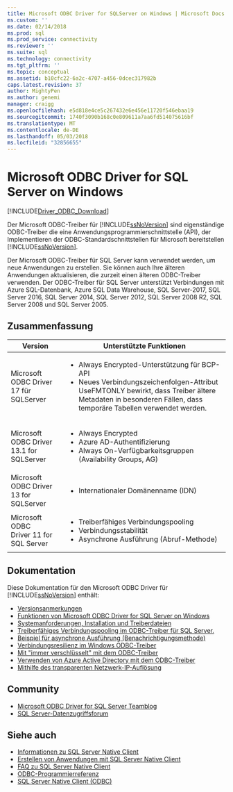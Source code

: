 ```yaml
---
title: Microsoft ODBC Driver for SQLServer on Windows | Microsoft Docs
ms.custom: ''
ms.date: 02/14/2018
ms.prod: sql
ms.prod_service: connectivity
ms.reviewer: ''
ms.suite: sql
ms.technology: connectivity
ms.tgt_pltfrm: ''
ms.topic: conceptual
ms.assetid: b10cfc22-6a2c-4707-a456-0dcec317982b
caps.latest.revision: 37
author: MightyPen
ms.author: genemi
manager: craigg
ms.openlocfilehash: e5d818e4ce5c267432e6e456e11720f546ebaa19
ms.sourcegitcommit: 1740f3090b168c0e809611a7aa6fd514075616bf
ms.translationtype: MT
ms.contentlocale: de-DE
ms.lasthandoff: 05/03/2018
ms.locfileid: "32856655"
---
```

# <a name="microsoft-odbc-driver-for-sql-server-on-windows"></a>Microsoft ODBC Driver for SQL Server on Windows
[!INCLUDE[Driver_ODBC_Download](../../../includes/driver_odbc_download.md)]

Der Microsoft ODBC-Treiber für [!INCLUDE[ssNoVersion](../../../includes/ssnoversion_md.md)] sind eigenständige ODBC-Treiber die eine Anwendungsprogrammierschnittstelle (API), der Implementieren der ODBC-Standardschnittstellen für Microsoft bereitstellen [!INCLUDE[ssNoVersion](../../../includes/ssnoversion_md.md)].

Der Microsoft ODBC-Treiber für SQL Server kann verwendet werden, um neue Anwendungen zu erstellen. Sie können auch Ihre älteren Anwendungen aktualisieren, die zurzeit einen älteren ODBC-Treiber verwenden. Der ODBC-Treiber für SQL Server unterstützt Verbindungen mit Azure SQL-Datenbank, Azure SQL Data Warehouse, SQL Server-2017, SQL Server 2016, SQL Server 2014, SQL Server 2012, SQL Server 2008 R2, SQL Server 2008 und SQL Server 2005.  

## <a name="summary"></a>Zusammenfassung

| Version       | Unterstützte Funktionen      |
| ------------- |---------------| 
| Microsoft ODBC Driver 17 für SQLServer | <ul><li>Always Encrypted-Unterstützung für BCP-API</li><li>Neues Verbindungszeichenfolgen-Attribut UseFMTONLY bewirkt, dass Treiber ältere Metadaten in besonderen Fällen, dass temporäre Tabellen verwendet werden.</li>
| Microsoft ODBC Driver 13.1 for SQLServer     | <ul><li>Always Encrypted</li><li>Azure AD-Authentifizierung</li><li>Always On-Verfügbarkeitsgruppen (Availability Groups, AG)</li></ul>   | 
| Microsoft ODBC Driver 13 for SQLServer      | <ul><li>Internationaler Domänenname (IDN)</li></ul> |
| Microsoft ODBC Driver 11 for SQL Server | <ul><li>Treiberfähiges Verbindungspooling</li><li>Verbindungsstabilität</li><li>Asynchrone Ausführung (Abruf-Methode)</li></ul> |    

## <a name="documentation"></a>Dokumentation  
Diese Dokumentation für den Microsoft ODBC Driver für [!INCLUDE[ssNoVersion](../../../includes/ssnoversion_md.md)] enthält:  
  
-   [Versionsanmerkungen](../../../connect/odbc/windows/release-notes.md)  
-   [Funktionen von Microsoft ODBC Driver for SQL Server on Windows](../../../connect/odbc/windows/features-of-the-microsoft-odbc-driver-for-sql-server-on-windows.md)  
-   [Systemanforderungen, Installation und Treiberdateien](../../../connect/odbc/windows/system-requirements-installation-and-driver-files.md)  
-   [Treiberfähiges Verbindungspooling im ODBC-Treiber für SQL Server.](../../../connect/odbc/windows/driver-aware-connection-pooling-in-the-odbc-driver-for-sql-server.md)  
-   [Beispiel für asynchrone Ausführung &#40;Benachrichtigungsmethode&#41;](../../../connect/odbc/windows/asynchronous-execution-notification-method-sample.md)  
-   [Verbindungsresilienz im Windows ODBC-Treiber](../../../connect/odbc/windows/connection-resiliency-in-the-windows-odbc-driver.md)  
-   [Mit "immer verschlüsselt" mit dem ODBC-Treiber](../../../connect/odbc/using-always-encrypted-with-the-odbc-driver.md)
-   [Verwenden von Azure Active Directory mit dem ODBC-Treiber](../../../connect/odbc/using-azure-active-directory.md) 
-   [Mithilfe des transparenten Netzwerk-IP-Auflösung](../../../connect/odbc/using-transparent-network-ip-resolution.md)   

## <a name="community"></a>Community  
- [Microsoft ODBC Driver for SQL Server Teamblog](http://blogs.msdn.com/sqlnativeclient/default.aspx)  
- [SQL Server-Datenzugriffsforum](http://social.technet.microsoft.com/Forums/en/sqldataaccess/threads)  
  
## <a name="see-also"></a>Siehe auch  
- [Informationen zu SQL Server Native Client](https://msdn.microsoft.com/sqlserver/ff658532.aspx)   
- [Erstellen von Anwendungen mit SQL Server Native Client](../../../relational-databases/native-client/applications/building-applications-with-sql-server-native-client.md)   
- [FAQ zu SQL Server Native Client](https://msdn.microsoft.com/sqlserver/aa937707.aspx)   
- [ODBC-Programmierreferenz](../../../odbc/reference/odbc-programmer-s-reference.md)   
- [SQL Server Native Client (ODBC)](../../../relational-databases/native-client/odbc/sql-server-native-client-odbc.md)  
